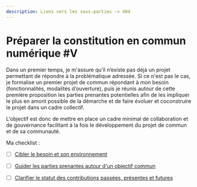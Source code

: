 ```yaml
---
description: Liens vers les sous-parties -> 404
---
```


# Préparer la constitution en commun numérique \#V

Dans un premier temps, je m'assure qu’il n’existe pas déjà un projet permettant de répondre à la problématique adressée. Si ce n'est pas le cas, je formalise un premier projet de commun répondant à mon besoin \(fonctionnalités, modalités d’ouverture\), puis je réunis autour de cette première proposition les parties prenantes potentielles afin de les impliquer le plus en amont possible de la démarche et de faire évoluer et coconstruire le projet dans un cadre collectif.

L'objectif est donc de mettre en place un cadre minimal de collaboration et de gouvernance facilitant à la fois le développement du projet de commun et de sa communauté.

Ma checklist :

* [ ] [Cibler le besoin et son environnement](https://app.gitbook.com/@beta-gouv/s/tutoriel-lab-sonum/recommandations-1-preparer-la-constitution-en-commun-numerique/1-1-cibler-le-besoin-et-son-environnement)
* [ ] [Guider les parties prenantes autour d'un objectif commun](https://app.gitbook.com/@beta-gouv/s/tutoriel-lab-sonum/~/drafts/-MMKa-PhJPUEUzuMlu4C/recommandations-1-preparer-la-constitution-en-commun-numerique/1-2-guider-les-parties-prenantes-autour-d-un-objectif-commun)
* [ ] [Clarifier le statut des contributions passées, présentes et futures](https://github.com/incubateur-territoires/tutoriel-communs/tree/3013883386afb32c2faf395cf1921ecb467d1f86/recommandations-1-preparer-la-constitution-en-commun-numerique/1.3%20Clarifier%20le%20statut%20des%20contributions%20passées,%20présentes%20et%20futures.md)

